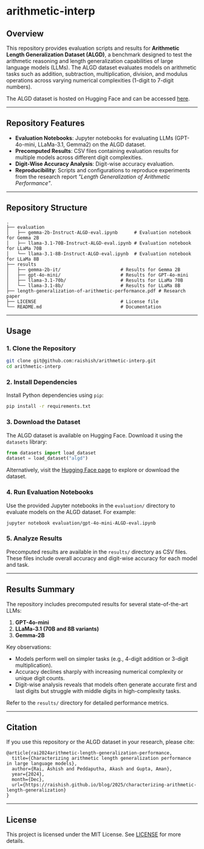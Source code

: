 # arithmetic-interp

## Overview

This repository provides evaluation scripts and results for **Arithmetic Length Generalization Dataset (ALGD)**, a benchmark designed to test the arithmetic reasoning and length generalization capabilities of large language models (LLMs). The ALGD dataset evaluates models on arithmetic tasks such as addition, subtraction, multiplication, division, and modulus operations across varying numerical complexities (1-digit to 7-digit numbers).

The ALGD dataset is hosted on Hugging Face and can be accessed [here](https://huggingface.co/datasets/raishish/algd).

---

## Repository Features

- **Evaluation Notebooks**: Jupyter notebooks for evaluating LLMs (GPT-4o-mini, LLaMa-3.1, Gemma2) on the ALGD dataset.
- **Precomputed Results**: CSV files containing evaluation results for multiple models across different digit complexities.
- **Digit-Wise Accuracy Analysis**: Digit-wise accuracy evaluation.
- **Reproducibility**: Scripts and configurations to reproduce experiments from the research report *"Length Generalization of Arithmetic Performance"*.

---

## Repository Structure

```plaintext
.
├── evaluation
│   ├── gemma-2b-Instruct-ALGD-eval.ipynb      # Evaluation notebook for Gemma 2B
│   ├── llama-3.1-70B-Instruct-ALGD-eval.ipynb # Evaluation notebook for LLaMa 70B
│   └── llama-3.1-8B-Instruct-ALGD-eval.ipynb  # Evaluation notebook for LLaMa 8B
├── results
│   ├── gemma-2b-it/                      # Results for Gemma 2B
│   ├── gpt-4o-mini/                      # Results for GPT-4o-mini
│   ├── llama-3.1-70b/                    # Results for LLaMa 70B
│   └── llama-3.1-8b/                     # Results for LLaMa 8B
├── length-generalization-of-arithmetic-performance.pdf # Research paper
├── LICENSE                               # License file
└── README.md                             # Documentation
```

---

## Usage

### 1. Clone the Repository
```bash
git clone git@github.com:raishish/arithmetic-interp.git
cd arithmetic-interp
```

### 2. Install Dependencies
Install Python dependencies using `pip`:
```bash
pip install -r requirements.txt
```

### 3. Download the Dataset
The ALGD dataset is available on Hugging Face. Download it using the `datasets` library:
```python
from datasets import load_dataset
dataset = load_dataset("algd")
```

Alternatively, visit the [Hugging Face page](https://huggingface.co/datasets/raishish/algd) to explore or download the dataset.

### 4. Run Evaluation Notebooks
Use the provided Jupyter notebooks in the `evaluation/` directory to evaluate models on the ALGD dataset. For example:
```bash
jupyter notebook evaluation/gpt-4o-mini-ALGD-eval.ipynb
```

### 5. Analyze Results
Precomputed results are available in the `results/` directory as CSV files. These files include overall accuracy and digit-wise accuracy for each model and task.

---

## Results Summary

The repository includes precomputed results for several state-of-the-art LLMs:
1. **GPT-4o-mini**
2. **LLaMa-3.1 (70B and 8B variants)**
3. **Gemma-2B**

Key observations:
- Models perform well on simpler tasks (e.g., 4-digit addition or 3-digit multiplication).
- Accuracy declines sharply with increasing numerical complexity or unique digit counts.
- Digit-wise analysis reveals that models often generate accurate first and last digits but struggle with middle digits in high-complexity tasks.

Refer to the `results/` directory for detailed performance metrics.

---

## Citation

If you use this repository or the ALGD dataset in your research, please cite:

```
@article{rai2024arithmetic-length-generalization-performance,
  title={Characterizing arithmetic length generalization performance in large language models},
  author={Rai, Ashish and Peddaputha, Akash and Gupta, Aman},
  year={2024},
  month={Dec},
  url={https://raishish.github.io/blog/2025/characterizing-arithmetic-length-generalization}
}
```

---

## License

This project is licensed under the MIT License. See [LICENSE](LICENSE) for more details.
